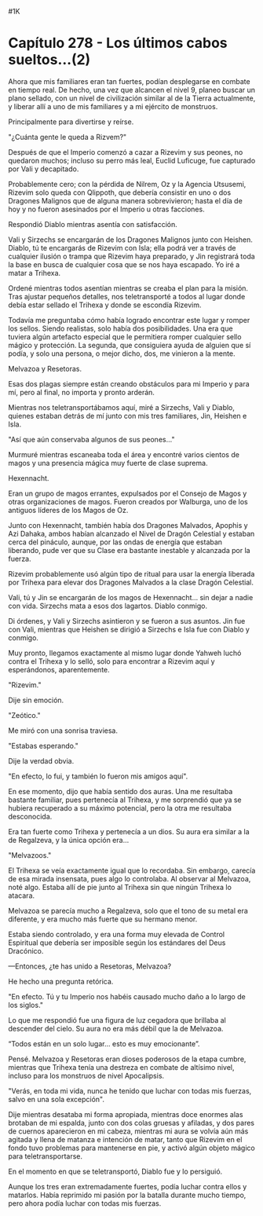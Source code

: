 
#1K 

# Capítulo 278 - Los últimos cabos sueltos…(2)


Ahora que mis familiares eran tan fuertes, podían desplegarse en combate en tiempo real. De hecho, una vez que alcancen el nivel 9, planeo buscar un plano sellado, con un nivel de civilización similar al de la Tierra actualmente, y liberar allí a uno de mis familiares y a mi ejército de monstruos.

Principalmente para divertirse y reírse.

"¿Cuánta gente le queda a Rizvem?"

Después de que el Imperio comenzó a cazar a Rizevim y sus peones, no quedaron muchos; incluso su perro más leal, Euclid Luficuge, fue capturado por Vali y decapitado.

Probablemente cero; con la pérdida de Nilrem, Oz y la Agencia Utsusemi, Rizevim solo queda con Qlippoth, que debería consistir en uno o dos Dragones Malignos que de alguna manera sobrevivieron; hasta el día de hoy y no fueron asesinados por el Imperio u otras facciones.

Respondió Diablo mientras asentía con satisfacción.

Vali y Sirzechs se encargarán de los Dragones Malignos junto con Heishen. Diablo, tú te encargarás de Rizevim con Isla; ella podrá ver a través de cualquier ilusión o trampa que Rizevim haya preparado, y Jin registrará toda la base en busca de cualquier cosa que se nos haya escapado. Yo iré a matar a Trihexa.

Ordené mientras todos asentían mientras se creaba el plan para la misión. Tras ajustar pequeños detalles, nos teletransporté a todos al lugar donde debía estar sellado el Trihexa y donde se escondía Rizevim.

Todavía me preguntaba cómo había logrado encontrar este lugar y romper los sellos. Siendo realistas, solo había dos posibilidades. Una era que tuviera algún artefacto especial que le permitiera romper cualquier sello mágico y protección. La segunda, que consiguiera ayuda de alguien que sí podía, y solo una persona, o mejor dicho, dos, me vinieron a la mente.

Melvazoa y Resetoras.

Esas dos plagas siempre están creando obstáculos para mi Imperio y para mí, pero al final, no importa y pronto arderán.

Mientras nos teletransportábamos aquí, miré a Sirzechs, Vali y Diablo, quienes estaban detrás de mí junto con mis tres familiares, Jin, Heishen e Isla.

"Así que aún conservaba algunos de sus peones..."

Murmuré mientras escaneaba toda el área y encontré varios cientos de magos y una presencia mágica muy fuerte de clase suprema.

Hexennacht.

Eran un grupo de magos errantes, expulsados ​​por el Consejo de Magos y otras organizaciones de magos. Fueron creados por Walburga, uno de los antiguos líderes de los Magos de Oz.

Junto con Hexennacht, también había dos Dragones Malvados, Apophis y Azi Dahaka, ambos habían alcanzado el Nivel de Dragón Celestial y estaban cerca del pináculo, aunque, por las ondas de energía que estaban liberando, pude ver que su Clase era bastante inestable y alcanzada por la fuerza.

Rizevim probablemente usó algún tipo de ritual para usar la energía liberada por Trihexa para elevar dos Dragones Malvados a la clase Dragón Celestial.

Vali, tú y Jin se encargarán de los magos de Hexennacht... sin dejar a nadie con vida. Sirzechs mata a esos dos lagartos. Diablo conmigo.

Di órdenes, y Vali y Sirzechs asintieron y se fueron a sus asuntos. Jin fue con Vali, mientras que Heishen se dirigió a Sirzechs e Isla fue con Diablo y conmigo.

Muy pronto, llegamos exactamente al mismo lugar donde Yahweh luchó contra el Trihexa y lo selló, solo para encontrar a Rizevim aquí y esperándonos, aparentemente.

"Rizevim."

Dije sin emoción.

"Zeótico."

Me miró con una sonrisa traviesa.

"Estabas esperando."

Dije la verdad obvia.

"En efecto, lo fui, y también lo fueron mis amigos aquí".

En ese momento, dijo que había sentido dos auras. Una me resultaba bastante familiar, pues pertenecía al Trihexa, y me sorprendió que ya se hubiera recuperado a su máximo potencial, pero la otra me resultaba desconocida.

Era tan fuerte como Trihexa y pertenecía a un dios. Su aura era similar a la de Regalzeva, y la única opción era...

"Melvazoos."

El Trihexa se veía exactamente igual que lo recordaba. Sin embargo, carecía de esa mirada insensata, pues algo lo controlaba. Al observar al Melvazoa, noté algo. Estaba allí de pie junto al Trihexa sin que ningún Trihexa lo atacara.

Melvazoa se parecía mucho a Regalzeva, solo que el tono de su metal era diferente, y era mucho más fuerte que su hermano menor.

Estaba siendo controlado, y era una forma muy elevada de Control Espiritual que debería ser imposible según los estándares del Deus Dracónico.

—Entonces, ¿te has unido a Resetoras, Melvazoa?

He hecho una pregunta retórica.

"En efecto. Tú y tu Imperio nos habéis causado mucho daño a lo largo de los siglos."

Lo que me respondió fue una figura de luz cegadora que brillaba al descender del cielo. Su aura no era más débil que la de Melvazoa.

“Todos están en un solo lugar... esto es muy emocionante”.

Pensé. Melvazoa y Resetoras eran dioses poderosos de la etapa cumbre, mientras que Trihexa tenía una destreza en combate de altísimo nivel, incluso para los monstruos de nivel Apocalipsis.

"Verás, en toda mi vida, nunca he tenido que luchar con todas mis fuerzas, salvo en una sola excepción".

Dije mientras desataba mi forma apropiada, mientras doce enormes alas brotaban de mi espalda, junto con dos colas gruesas y afiladas, y dos pares de cuernos aparecieron en mi cabeza, mientras mi aura se volvía aún más agitada y llena de matanza e intención de matar, tanto que Rizevim en el fondo tuvo problemas para mantenerse en pie, y activó algún objeto mágico para teletransportarse.

En el momento en que se teletransportó, Diablo fue y lo persiguió.

Aunque los tres eran extremadamente fuertes, podía luchar contra ellos y matarlos. Había reprimido mi pasión por la batalla durante mucho tiempo, pero ahora podía luchar con todas mis fuerzas.